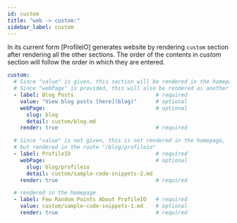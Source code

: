 ```yaml
---
id: custom
title: "web -> custom:"
sidebar_label: custom
---
```


In its current form [ProfileIO] generates website by rendering `custom` section after rendering all the other sections. The order of the contents in _custom_ section will follow the order in which they are entered.

```yaml
custom:
  # Since "value" is given, this section will be rendered in the homepage with the content of "value".
  # Since "webPage" is provided, this will also be rendered as another page under the value of "slug".
  - label: Blog Posts                          # required
    value: "View blog posts [here](blog)"      # optional
    webPage:                                   # optional
      slug: blog
      detail: custom/blog.md
    render: true                               # required

  # Since "value" is not given, this is not rendered in the homepage,
  # but rendered in the route "/blog/profileio"
  - label: ProfileIO                           # required
    webPage:                                   # optional
      slug: blog/profileio
      detail: custom/sample-code-snippets-2.md
    render: true                               # required

  # rendered in the homepage
  - label: Few Random Points About ProfileIO   # required
    value: custom/sample-code-snippets-1.md    # optional
    render: true                               # required
```